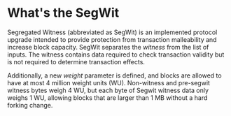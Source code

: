 # What's the SegWit

Segregated Witness \(abbreviated as SegWit\) is an implemented protocol upgrade intended to provide protection from transaction malleability and increase block capacity. SegWit separates the _witness_ from the list of inputs. The witness contains data required to check transaction validity but is not required to determine transaction effects.

Additionally, a new _weight_ parameter is defined, and blocks are allowed to have at most 4 million weight units \(WU\). Non-witness and pre-segwit witness bytes weigh 4 WU, but each byte of Segwit witness data only weighs 1 WU, allowing blocks that are larger than 1 MB without a hard forking change.

